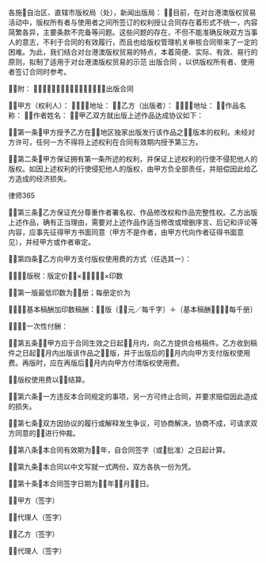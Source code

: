
 各施自治区、直辖市版权局（处），新闻出版局：
目前，在对台港澳版权贸易活动中，版权所有者与使用者之间所签订的权利授让合同存在着形式不统一，内容简繁各异，主要条款不完备等问题。这些问题的存在，不但不能准确反映双方当事人的意志，不利于合同的有效履行，而且也给版权管理机关审核合同带来了一定的困难。为此，我们结合对台港澳版权贸易的特点，本着简便、实际、有效、易行的原则，拟制了适用于对台港澳版权贸易的示范
出版合同
，以供版权所有者、使用者签订合同时参考。



附：
出版合同

甲方（权利人）：
地址：
乙方（出版者）：
地址：
作品名称：
作者姓名：
甲乙双方就出版上述作品达成协议如下：


第一条甲方授予乙方在地区独家出版发行该作品之版本的权利。未经对方许可，任何一方不得将上述权利在合同有效期内授予第三方。


第二条甲方保证拥有第一条所述的权利，并保证上述权利的行使不侵犯他人的版权。如因上述权利的行使侵犯他人的版权，由甲方负全部责任，并赔偿因此给乙方造成的经济损失。






 
律师365






第三条乙方保证充分尊重作者署名权、作品修改权和作品完整性权。乙方出版上述作品，确有正当理由，需要对上述作品作适当修改或增删序言、后记和评论等内容，应事先征得甲方书面同意（甲方不是作者，由甲方代向作者征得书面意见），并经甲方或作者审定。





第四条乙方向甲方支付版权使用费的方式（任选其一）：

１．版税：版定价×％×印数

第一版最低印数为册；每册定价为

２．基本稿酬加印数稿酬：版〔元／每千字〕＋〔基本稿酬％／每千册〕

３．一次性付酬：





第五条：甲方应于合同生效之日起月内，向乙方提供合格稿件。乙方收到稿件之日起月内出版该作品之版，并于出版后的月内向甲方支付版权使用费。再版时，应在再版后月内向甲方付清版权使用费。

版权使用费以结算。





第六条一方违反本合同规定的事项，另一方可终止合同，并要求赔偿因此造成的损失。





第七条双方因协议的履行或解释发生争议，可协商解决，协商不成，可请求双方同意的进行仲裁。





第八条本合同有效期为年，自合同签字（或批准）之日起计算。





第九条本合同以中文写就一式两份，双方各执一份为凭。





第十条本合同签字日期为年月日。



甲方（签字）

代理人（签字）

乙方（签字）

代理人（签字）

 


 

 
 
 
 
 
  


  
 

  


  


  
 
 
 
 

